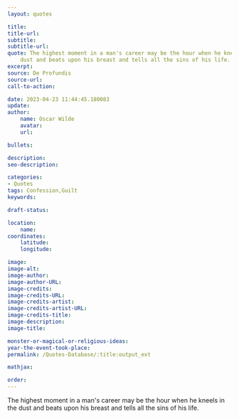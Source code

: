 ```yaml
---
layout: quotes

title:
title-url:
subtitle:
subtitle-url:
quote: The highest moment in a man's career may be the hour when he kneels in the
    dust and beats upon his breast and tells all the sins of his life.
excerpt:
source: De Profundis
source-url:
call-to-action:

date: 2023-04-23 11:44:45.180083
update:
author:
    name: Oscar Wilde
    avatar:
    url:

bullets:

description:
seo-description:

categories:
- Quotes
tags: Confession,Guilt
keywords:

draft-status:

location:
    name:
coordinates:
    latitude:
    longitude:

image:
image-alt:
image-author:
image-author-URL:
image-credits:
image-credits-URL:
image-credits-artist:
image-credits-artist-URL:
image-credits-title:
image-description:
image-title:

monster-or-magical-or-religious-ideas:
year-the-event-took-place:
permalink: /Quotes-Database/:title:output_ext

mathjax:

order:
---
```

The highest moment in a man's career may be the hour when he kneels in the dust and beats upon his breast and tells all the sins of his life.